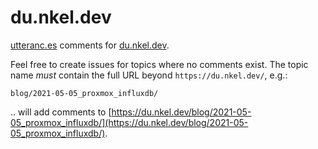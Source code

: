 # du.nkel.dev

[utteranc.es](https://utteranc.es/) comments for [du.nkel.dev](https://du.nkel.dev/).

Feel free to create issues for topics where no comments exist. The topic name _must_ contain the full URL beyond `https://du.nkel.dev/`, e.g.:
```
blog/2021-05-05_proxmox_influxdb/
```

.. will add comments to [https://du.nkel.dev/blog/2021-05-05_proxmox_influxdb/](https://du.nkel.dev/blog/2021-05-05_proxmox_influxdb/).
